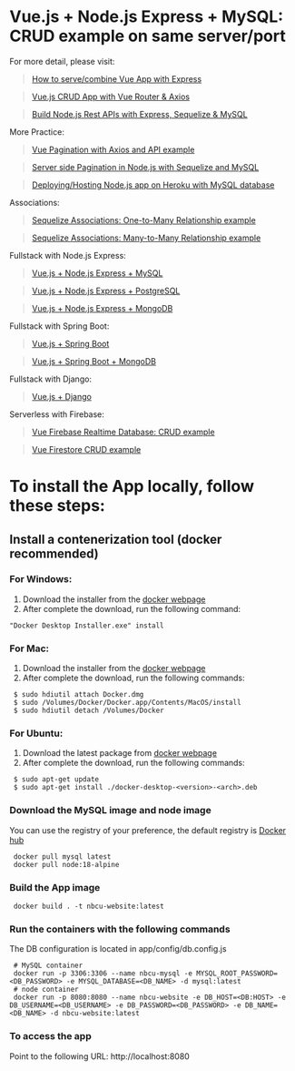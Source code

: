 # Vue.js + Node.js Express + MySQL: CRUD example on same server/port

For more detail, please visit:
> [How to serve/combine Vue App with Express](https://bezkoder.com/serve-vue-app-express/)

> [Vue.js CRUD App with Vue Router & Axios](https://bezkoder.com/vue-js-crud-app/)

> [Build Node.js Rest APIs with Express, Sequelize & MySQL](https://bezkoder.com/node-js-express-sequelize-mysql/)

More Practice:
> [Vue Pagination with Axios and API example](https://bezkoder.com/vue-pagination-axios/)

> [Server side Pagination in Node.js with Sequelize and MySQL](https://bezkoder.com/node-js-sequelize-pagination-mysql/)

> [Deploying/Hosting Node.js app on Heroku with MySQL database](https://bezkoder.com/deploy-node-js-app-heroku-cleardb-mysql/)

Associations:
> [Sequelize Associations: One-to-Many Relationship example](https://bezkoder.com/sequelize-associate-one-to-many/)

> [Sequelize Associations: Many-to-Many Relationship example](https://bezkoder.com/sequelize-associate-many-to-many/)

Fullstack with Node.js Express:
> [Vue.js + Node.js Express + MySQL](https://bezkoder.com/vue-js-node-js-express-mysql-crud-example/)

> [Vue.js + Node.js Express + PostgreSQL](https://bezkoder.com/vue-node-express-postgresql/)

> [Vue.js + Node.js Express + MongoDB](https://bezkoder.com/vue-node-express-mongodb-mevn-crud/)

Fullstack with Spring Boot:
> [Vue.js + Spring Boot](https://bezkoder.com/spring-boot-vue-js-crud-example/)

> [Vue.js + Spring Boot + MongoDB](https://bezkoder.com/spring-boot-vue-mongodb/)

Fullstack with Django:
> [Vue.js + Django](https://bezkoder.com/django-vue-js-rest-framework/)

Serverless with Firebase:
> [Vue Firebase Realtime Database: CRUD example](https://bezkoder.com/vue-firebase-realtime-database/)

> [Vue Firestore CRUD example](https://bezkoder.com/vue-firestore-crud/)

# To install the App locally, follow these steps:

## Install a contenerization tool (docker recommended) 
### For Windows:
1. Download the installer from the [docker webpage](https://docs.docker.com/desktop/install/windows-install/)
2. After complete the download, run the following command: 
```
"Docker Desktop Installer.exe" install
```
### For Mac:
1. Download the installer from the [docker webpage](https://docs.docker.com/desktop/install/mac-install/)
2. After complete the download, run the following commands: 
```
 $ sudo hdiutil attach Docker.dmg
 $ sudo /Volumes/Docker/Docker.app/Contents/MacOS/install
 $ sudo hdiutil detach /Volumes/Docker
```
### For Ubuntu:
1. Download the latest package from [docker webpage](https://docs.docker.com/desktop/install/mac-install/)
2. After complete the download, run the following commands: 
```
 $ sudo apt-get update
 $ sudo apt-get install ./docker-desktop-<version>-<arch>.deb
```

### Download the MySQL image and node image 
You can use the registry of your preference, the default registry is [Docker hub](https://hub.docker.com/)
```
 docker pull mysql latest
 docker pull node:18-alpine
```

### Build the App image
```
 docker build . -t nbcu-website:latest
```

### Run the containers with the following commands 
The DB configuration is located in app/config/db.config.js
```
 # MySQL container
 docker run -p 3306:3306 --name nbcu-mysql -e MYSQL_ROOT_PASSWORD=<DB_PASSWORD> -e MYSQL_DATABASE=<DB_NAME> -d mysql:latest
 # node container
 docker run -p 8080:8080 --name nbcu-website -e DB_HOST=<DB:HOST> -e DB_USERNAME=<DB_USERNAME> -e DB_PASSWORD=<DB_PASSWORD> -e DB_NAME=<DB_NAME> -d nbcu-website:latest
```

### To access the app
Point to the following URL: http://localhost:8080
